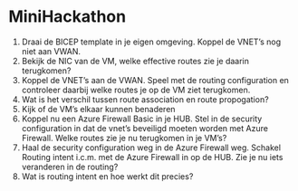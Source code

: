 # MiniHackathon

1. Draai de BICEP template in je eigen omgeving. Koppel de VNET’s nog niet aan VWAN.
2. Bekijk de NIC van de VM, welke effective routes zie je daarin terugkomen?
3. Koppel de VNET’s aan de VWAN. Speel met de routing configuration en controleer daarbij welke routes je op de VM ziet terugkomen. 
4. Wat is het verschil tussen route association en route propogation?
5. Kijk of de VM’s elkaar kunnen benaderen
6. Koppel nu een Azure Firewall Basic in je HUB. Stel in de security configuration in dat de vnet’s beveiligd moeten worden met Azure Firewall. Welke routes zie je nu terugkomen in je VM’s?
7. Haal de security configuration weg in de Azure Firewall weg. Schakel Routing intent i.c.m. met de Azure Firewall in op de HUB. Zie je nu iets veranderen in de routing?
8. Wat is routing intent en hoe werkt dit precies?
